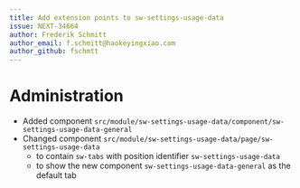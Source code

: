 ```yaml
---
title: Add extension points to sw-settings-usage-data
issue: NEXT-34664
author: Frederik Schmitt
author_email: f.schmitt@haokeyingxiao.com
author_github: fschmtt
---
```

# Administration
* Added component `src/module/sw-settings-usage-data/component/sw-settings-usage-data-general`
* Changed component `src/module/sw-settings-usage-data/page/sw-settings-usage-data`
  * to contain `sw-tabs` with position identifier `sw-settings-usage-data`
  * to show the new component `sw-settings-usage-data-general` as the default tab
